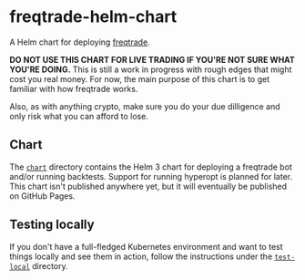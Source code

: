 # freqtrade-helm-chart

A Helm chart for deploying [freqtrade](https://github.com/freqtrade/freqtrade).

**DO NOT USE THIS CHART FOR LIVE TRADING IF YOU'RE NOT SURE WHAT YOU'RE DOING.** This is still a work in progress with rough edges that might cost you real money. For now, the main purpose of this chart is to get familiar with how freqtrade works.

Also, as with anything crypto, make sure you do your due dilligence and only risk what you can afford to lose.

## Chart

The [`chart`](./chart) directory contains the Helm 3 chart for deploying a freqtrade bot and/or running backtests. Support for running hyperopt is planned for later. This chart isn't published anywhere yet, but it will eventually be published on GitHub Pages.

## Testing locally

If you don't have a full-fledged Kubernetes environment and want to test things locally and see them in action, follow the instructions under the [`test-local`](./test-local) directory. 
